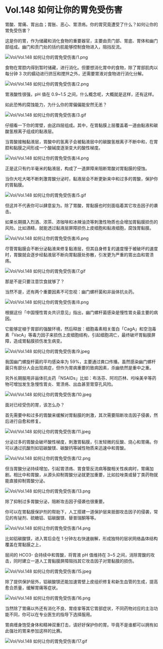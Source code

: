 # Vol.148 如何让你的胃免受伤害

胃酸、胃痛、胃出血；胃胀、恶心、胃溃疡。你的胃究竟遭受了什么？如何让你的胃免受伤害？

这是你的胃，作为储藏和消化食物的重要器官，主要由贲门部、胃底、胃体和幽门部组成。幽门和贲门处的括约肌能够控制食物进入，阻挡反流。

![Vol/Vol.148 如何让你的胃免受伤害/1.png](https://cdn.jsdelivr.net/gh/just-prog/static/image/Vol/Vol.148%20如何让你的胃免受伤害/1.png)

食物在胃腔内得到暂时储藏，进行消化。但要想消化胃中的食物，除了胃部肌肉以每分钟 3 次的蠕动进行挤压和搅拌之外，还需要胃液对食物进行消化分解。

![Vol/Vol.148 如何让你的胃免受伤害/2.png](https://cdn.jsdelivr.net/gh/just-prog/static/image/Vol/Vol.148%20如何让你的胃免受伤害/2.png)

胃液酸性很强，pH 值在 0.9\~1.5 之间，什么概念呢，大概就是这样，还有这样。

如此恐怖的腐蚀能力，为什么你的胃偏偏能安然无恙？

![Vol/Vol.148 如何让你的胃免受伤害/3.gif](https://cdn.jsdelivr.net/gh/just-prog/static/image/Vol/Vol.148%20如何让你的胃免受伤害/3.gif)

仔细看一下你的胃壁，由这四层组成。其中，在胃黏膜上层覆盖着一道由黏液和碳酸氢根离子组成的黏液层。

当胃酸接触黏液层，胃酸中的氢离子会被黏液层中的碳酸氢根离子不断中和，在胃腔和黏膜之间形成一个酸碱度逐渐变大的酸性梯度。

![Vol/Vol.148 如何让你的胃免受伤害/4.png](https://cdn.jsdelivr.net/gh/just-prog/static/image/Vol/Vol.148%20如何让你的胃免受伤害/4.png)

正是这只有约半毫米的黏液层，构成了一道屏障来阻断胃酸对胃黏膜的侵蚀。

当你大吃大喝不断刺激胃酸分泌时，黏液层会不断更新来中和过多的胃酸，保护你的胃黏膜。

![Vol/Vol.148 如何让你的胃免受伤害/5.gif](https://cdn.jsdelivr.net/gh/just-prog/static/image/Vol/Vol.148%20如何让你的胃免受伤害/5.gif)

但这并不代表你可以肆意妄为。除了胃酸，胃黏膜也时刻面临着其它攻击因子的袭击。

如果长期摄入烈酒、浓茶、浓咖啡和冰辣油烫等刺激性物质也会增加胃黏膜损伤的风险。比如酒精，就能透过黏液层屏障损伤上皮细胞和黏液细胞，腐蚀胃黏膜。

![Vol/Vol.148 如何让你的胃免受伤害/6.png](https://cdn.jsdelivr.net/gh/just-prog/static/image/Vol/Vol.148%20如何让你的胃免受伤害/6.png)

尽管胃黏膜会不断分泌黏液来修复黏液层，但其自身修复的速度慢于被破坏的速度时，胃酸就会逐步经黏液层不断向胃黏膜处弥散，引发更为严重的胃出血和胃溃疡。

![Vol/Vol.148 如何让你的胃免受伤害/7.gif](https://cdn.jsdelivr.net/gh/just-prog/static/image/Vol/Vol.148%20如何让你的胃免受伤害/7.gif)

那是不是只要注意饮食就够了？

当然不是，还有两个重要因素不可忽视：幽门螺杆菌和非甾体抗炎药。

![Vol/Vol.148 如何让你的胃免受伤害/8.png](https://cdn.jsdelivr.net/gh/just-prog/static/image/Vol/Vol.148%20如何让你的胃免受伤害/8.png)

根据这份「中国慢性胃炎共识意见」指出，幽门螺杆菌感染是慢性胃炎最主要的病因。

它能够定植于胃部的强酸环境，然后释放：细胞毒素相关蛋白「CagA」和空泡毒素「VacA」等毒力因子来损伤上皮细胞结构，引起细胞凋亡，最终破坏胃黏膜屏障，造成胃黏膜损伤发生病变。

![Vol/Vol.148 如何让你的胃免受伤害/9.jpeg](https://cdn.jsdelivr.net/gh/just-prog/static/image/Vol/Vol.148%20如何让你的胃免受伤害/9.jpeg)

我国幽门螺旋杆菌的平均感染率为 59%，主要通过粪口传播。虽然感染幽门螺杆菌只有部分人会出现病症，但作为胃病重要的致病因素，杀幽依然是重中之重。

另外长期服用非甾体抗炎药「NSAIDs」比如：布洛芬、阿司匹林、吲哚美辛等药物可增加发生急慢性胃炎、胃溃疡、出血甚至胃穿孔风险。

![Vol/Vol.148 如何让你的胃免受伤害/10.jpeg](https://cdn.jsdelivr.net/gh/just-prog/static/image/Vol/Vol.148%20如何让你的胃免受伤害/10.jpeg)

面对已经受伤的胃，该怎么办？

首先需要中和过多的胃酸来缓解对胃黏膜的刺激，其次需要阻断攻击因子侵袭，然后进行自愈和修复。

![Vol/Vol.148 如何让你的胃免受伤害/11.jpeg](https://cdn.jsdelivr.net/gh/just-prog/static/image/Vol/Vol.148%20如何让你的胃免受伤害/11.jpeg)

分泌过多的胃酸会破坏酸性梯度，刺激胃黏膜，引发轻微的反酸、烧心和胃痛。你可以通过抗酸剂如铝碳酸镁、碳酸钙等碱性物质来迅速中和胃酸。

![Vol/Vol.148 如何让你的胃免受伤害/12.png](https://cdn.jsdelivr.net/gh/just-prog/static/image/Vol/Vol.148%20如何让你的胃免受伤害/12.png)

但当胃酸分泌持续增加，引起胃溃疡、胃食管反流病等酸相关性疾病时，胃痛加剧。相比中和胃酸，从源头抑制胃酸分泌就更加重要，比如拉唑类或替丁类药物就能直接抑制胃酸分泌。

![Vol/Vol.148 如何让你的胃免受伤害/13.png](https://cdn.jsdelivr.net/gh/just-prog/static/image/Vol/Vol.148%20如何让你的胃免受伤害/13.png)

除了抑制过多胃酸分泌，阻断攻击因子侵袭也很重要。

你可以在胃黏膜保护剂的帮助下，人工搭建一道保护层来抵御攻击因子的侵袭，常见的有铋剂、硫糖铝、铝碳酸镁、替普瑞酮等等。

![Vol/Vol.148 如何让你的胃免受伤害/14.png](https://cdn.jsdelivr.net/gh/just-prog/static/image/Vol/Vol.148%20如何让你的胃免受伤害/14.png)

比如铝碳酸镁，进入胃后会在 1 分钟左右快速崩解，形成独特的层状网络晶体结构覆盖在胃黏膜之上，

层间的 HCO3- 会持续中和胃酸，将胃液 pH 值维持在 3\~5 之间，消除胃酸的攻击，同时建立一道人工胃黏膜屏障阻挡其它攻击因子对胃黏膜的损伤。

![Vol/Vol.148 如何让你的胃免受伤害/15.jpeg](https://cdn.jsdelivr.net/gh/just-prog/static/image/Vol/Vol.148%20如何让你的胃免受伤害/15.jpeg)

除了提供保护层外，铝碳酸镁还能加速胃壁上皮组织修复和新生血管的生成，提高愈合质量，缓解胃痛等症状。

![Vol/Vol.148 如何让你的胃免受伤害/16.png](https://cdn.jsdelivr.net/gh/just-prog/static/image/Vol/Vol.148%20如何让你的胃免受伤害/16.png)

当然除了胃痛以外还有消化不良、胃痉挛等其它胃部症状，不同药物对应的主治功能不同，你可以在专业医生的指导下选择服用。

胃病缠身饱受身体和精神双重打击，请好好保护你的胃。毕竟不是谁都可以拥有如此强壮的胃来参加这样的比赛。

![Vol/Vol.148 如何让你的胃免受伤害/17.gif](https://cdn.jsdelivr.net/gh/just-prog/static/image/Vol/Vol.148%20如何让你的胃免受伤害/17.gif)
